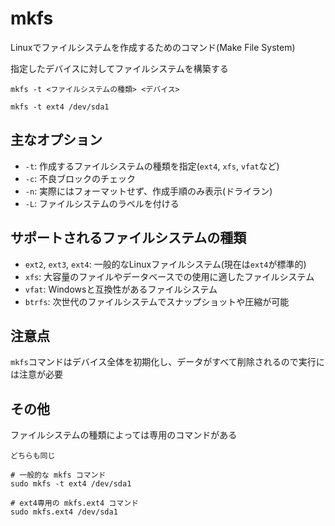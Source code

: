 # mkfs
Linuxでファイルシステムを作成するためのコマンド(Make File System)

指定したデバイスに対してファイルシステムを構築する

```
mkfs -t <ファイルシステムの種類> <デバイス>
```

```
mkfs -t ext4 /dev/sda1
```

## 主なオプション
- `-t`: 作成するファイルシステムの種類を指定(`ext4`, `xfs`, `vfat`など)
- `-c`: 不良ブロックのチェック
- `-n`: 実際にはフォーマットせず、作成手順のみ表示(ドライラン)
- `-L`: ファイルシステムのラベルを付ける

## サポートされるファイルシステムの種類
- `ext2`, `ext3`, `ext4`: 一般的なLinuxファイルシステム(現在は`ext4`が標準的)
- `xfs`: 大容量のファイルやデータベースでの使用に適したファイルシステム
- `vfat`: Windowsと互換性があるファイルシステム
- `btrfs`: 次世代のファイルシステムでスナップショットや圧縮が可能

## 注意点
`mkfs`コマンドはデバイス全体を初期化し、データがすべて削除されるので実行には注意が必要

## その他
ファイルシステムの種類によっては専用のコマンドがある

`どちらも同じ`

```
# 一般的な mkfs コマンド
sudo mkfs -t ext4 /dev/sda1

# ext4専用の mkfs.ext4 コマンド
sudo mkfs.ext4 /dev/sda1
```

